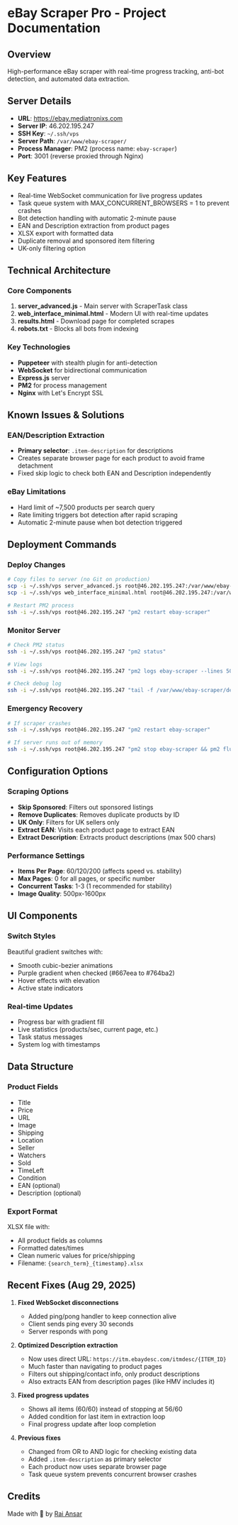 # eBay Scraper Pro - Project Documentation

## Overview
High-performance eBay scraper with real-time progress tracking, anti-bot detection, and automated data extraction.

## Server Details
- **URL**: https://ebay.mediatronixs.com
- **Server IP**: 46.202.195.247
- **SSH Key**: `~/.ssh/vps`
- **Server Path**: `/var/www/ebay-scraper/`
- **Process Manager**: PM2 (process name: `ebay-scraper`)
- **Port**: 3001 (reverse proxied through Nginx)

## Key Features
- Real-time WebSocket communication for live progress updates
- Task queue system with MAX_CONCURRENT_BROWSERS = 1 to prevent crashes
- Bot detection handling with automatic 2-minute pause
- EAN and Description extraction from product pages
- XLSX export with formatted data
- Duplicate removal and sponsored item filtering
- UK-only filtering option

## Technical Architecture

### Core Components
1. **server_advanced.js** - Main server with ScraperTask class
2. **web_interface_minimal.html** - Modern UI with real-time updates
3. **results.html** - Download page for completed scrapes
4. **robots.txt** - Blocks all bots from indexing

### Key Technologies
- **Puppeteer** with stealth plugin for anti-detection
- **WebSocket** for bidirectional communication
- **Express.js** server
- **PM2** for process management
- **Nginx** with Let's Encrypt SSL

## Known Issues & Solutions

### EAN/Description Extraction
- **Primary selector**: `.item-description` for descriptions
- Creates separate browser page for each product to avoid frame detachment
- Fixed skip logic to check both EAN and Description independently

### eBay Limitations
- Hard limit of ~7,500 products per search query
- Rate limiting triggers bot detection after rapid scraping
- Automatic 2-minute pause when bot detection triggered

## Deployment Commands

### Deploy Changes
```bash
# Copy files to server (no Git on production)
scp -i ~/.ssh/vps server_advanced.js root@46.202.195.247:/var/www/ebay-scraper/
scp -i ~/.ssh/vps web_interface_minimal.html root@46.202.195.247:/var/www/ebay-scraper/

# Restart PM2 process
ssh -i ~/.ssh/vps root@46.202.195.247 "pm2 restart ebay-scraper"
```

### Monitor Server
```bash
# Check PM2 status
ssh -i ~/.ssh/vps root@46.202.195.247 "pm2 status"

# View logs
ssh -i ~/.ssh/vps root@46.202.195.247 "pm2 logs ebay-scraper --lines 50"

# Check debug log
ssh -i ~/.ssh/vps root@46.202.195.247 "tail -f /var/www/ebay-scraper/debug.log"
```

### Emergency Recovery
```bash
# If scraper crashes
ssh -i ~/.ssh/vps root@46.202.195.247 "pm2 restart ebay-scraper"

# If server runs out of memory
ssh -i ~/.ssh/vps root@46.202.195.247 "pm2 stop ebay-scraper && pm2 flush && pm2 start ebay-scraper"
```

## Configuration Options

### Scraping Options
- **Skip Sponsored**: Filters out sponsored listings
- **Remove Duplicates**: Removes duplicate products by ID
- **UK Only**: Filters for UK sellers only
- **Extract EAN**: Visits each product page to extract EAN
- **Extract Description**: Extracts product descriptions (max 500 chars)

### Performance Settings
- **Items Per Page**: 60/120/200 (affects speed vs. stability)
- **Max Pages**: 0 for all pages, or specific number
- **Concurrent Tasks**: 1-3 (1 recommended for stability)
- **Image Quality**: 500px-1600px

## UI Components

### Switch Styles
Beautiful gradient switches with:
- Smooth cubic-bezier animations
- Purple gradient when checked (#667eea to #764ba2)
- Hover effects with elevation
- Active state indicators

### Real-time Updates
- Progress bar with gradient fill
- Live statistics (products/sec, current page, etc.)
- Task status messages
- System log with timestamps

## Data Structure

### Product Fields
- Title
- Price
- URL
- Image
- Shipping
- Location
- Seller
- Watchers
- Sold
- TimeLeft
- Condition
- EAN (optional)
- Description (optional)

### Export Format
XLSX file with:
- All product fields as columns
- Formatted dates/times
- Clean numeric values for price/shipping
- Filename: `{search_term}_{timestamp}.xlsx`

## Recent Fixes (Aug 29, 2025)

1. **Fixed WebSocket disconnections**
   - Added ping/pong handler to keep connection alive
   - Client sends ping every 30 seconds
   - Server responds with pong

2. **Optimized Description extraction**
   - Now uses direct URL: `https://itm.ebaydesc.com/itmdesc/{ITEM_ID}`
   - Much faster than navigating to product pages
   - Filters out shipping/contact info, only product descriptions
   - Also extracts EAN from description pages (like HMV includes it)

3. **Fixed progress updates**
   - Shows all items (60/60) instead of stopping at 56/60
   - Added condition for last item in extraction loop
   - Final progress update after loop completion

4. **Previous fixes**
   - Changed from OR to AND logic for checking existing data
   - Added `.item-description` as primary selector
   - Each product now uses separate browser page
   - Task queue system prevents concurrent browser crashes

## Credits
Made with 💖 by [Rai Ansar](https://raiansar.com)